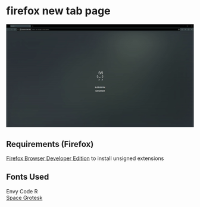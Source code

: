 <h1>firefox new tab page</h1>

![screenshot](assets/screenshot.gif)

## Requirements (Firefox)

[Firefox Browser Developer Edition](https://www.mozilla.org/en-US/firefox/developer/) to install unsigned extensions

## Fonts Used

Envy Code R
<br>[Space Grotesk](https://github.com/floriankarsten/space-grotesk)